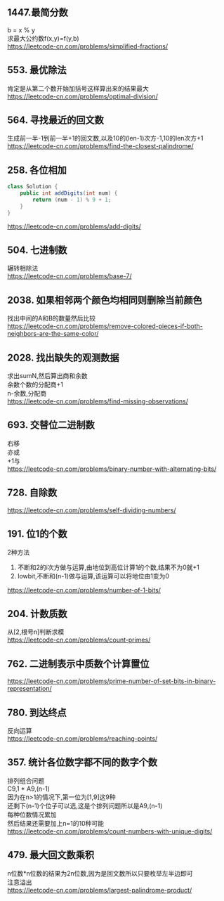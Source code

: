 ## 1447.最简分数

b = x % y  
求最大公约数f(x,y)=f(y,b)  
https://leetcode-cn.com/problems/simplified-fractions/

## 553. 最优除法

肯定是从第二个数开始加括号这样算出来的结果最大  
https://leetcode-cn.com/problems/optimal-division/

## 564. 寻找最近的回文数

生成前一半-1到前一半+1的回文数,以及10的(len-1)次方-1,10的len次方+1  
https://leetcode-cn.com/problems/find-the-closest-palindrome/

## 258. 各位相加

```java
class Solution {
    public int addDigits(int num) {
        return (num - 1) % 9 + 1;
    }
}
```

https://leetcode-cn.com/problems/add-digits/

## 504. 七进制数

辗转相除法  
https://leetcode-cn.com/problems/base-7/

## 2038. 如果相邻两个颜色均相同则删除当前颜色

找出中间的A和B的数量然后比较  
https://leetcode-cn.com/problems/remove-colored-pieces-if-both-neighbors-are-the-same-color/

## 2028. 找出缺失的观测数据

求出sumN,然后算出商和余数  
余数个数的分配商+1  
n-余数,分配商  
https://leetcode-cn.com/problems/find-missing-observations/

## 693. 交替位二进制数

右移  
亦或  
+1与  
https://leetcode-cn.com/problems/binary-number-with-alternating-bits/

## 728. 自除数

https://leetcode-cn.com/problems/self-dividing-numbers/

## 191. 位1的个数

2种方法

1. 不断和2的i次方做与运算,由地位到高位计算1的个数,结果不为0就+1
2. lowbit,不断和(n-1)做与运算,该运算可以将地位由1变为0

https://leetcode-cn.com/problems/number-of-1-bits/

## 204. 计数质数

从[2,根号n]判断求模  
https://leetcode-cn.com/problems/count-primes/

## 762. 二进制表示中质数个计算置位

https://leetcode-cn.com/problems/prime-number-of-set-bits-in-binary-representation/

## 780. 到达终点

反向运算  
https://leetcode-cn.com/problems/reaching-points/

## 357. 统计各位数字都不同的数字个数

排列组合问题  
C9,1 * A9,(n-1)  
因为在n>1的情况下,第一位为[1,9]这9种  
还剩下(n-1)个位子可以选,这是个排列问题所以是A9,(n-1)  
每种位数情况累加  
然后结果还需要加上n=1的10种可能  
https://leetcode-cn.com/problems/count-numbers-with-unique-digits/

## 479. 最大回文数乘积

n位数*n位数的结果为2n位数,因为是回文数所以只要枚举左半边即可  
注意溢出  
https://leetcode-cn.com/problems/largest-palindrome-product/